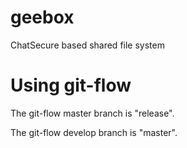geebox
======

ChatSecure based shared file system

Using git-flow
==============

The git-flow master branch is "release".

The git-flow develop branch is "master".
